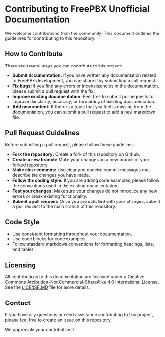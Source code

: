 # Contributing to FreePBX Unofficial Documentation

We welcome contributions from the community! This document outlines the guidelines for contributing to this repository.

## How to Contribute

There are several ways you can contribute to this project:

* **Submit documentation:** If you have written any documentation related to FreePBX development, you can share it by submitting a pull request.
* **Fix bugs:** If you find any errors or inconsistencies in the documentation, please submit a pull request with the fix.
* **Improve existing documentation:** Feel free to submit pull requests to improve the clarity, accuracy, or formatting of existing documentation.
* **Add new content:** If there is a topic that you feel is missing from the documentation, you can submit a pull request to add a new markdown file.

## Pull Request Guidelines

Before submitting a pull request, please follow these guidelines:

* **Fork the repository:** Create a fork of this repository on GitHub.
* **Create a new branch:** Make your changes on a new branch of your forked repository.
* **Make clear commits:** Use clear and concise commit messages that describe the changes you have made.
* **Follow the coding style:** If you are adding code examples, please follow the conventions used in the existing documentation.
* **Test your changes:** Make sure your changes do not introduce any new errors or break existing functionality.
* **Submit a pull request:** Once you are satisfied with your changes, submit a pull request to the main branch of this repository.

## Code Style

* Use consistent formatting throughout your documentation.
* Use code blocks for code examples.
* Follow standard markdown conventions for formatting headings, lists, and tables.

## Licensing

All contributions to this documentation are licensed under a Creative Commons Attribution-NonCommercial-ShareAlike 4.0 International License. See the [LICENSE.MD](LICENSE.MD) file for more details.

## Contact

If you have any questions or need assistance contributing to this project, please feel free to create an issue on this repository.

We appreciate your contributions!
